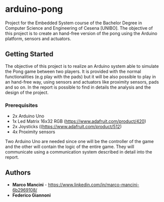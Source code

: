 # arduino-pong
Project for the Embedded System course of the Bachelor Degree in Computer Science and Engineering of Cesena [UNIBO]. The objective of this project is to create an hand-free version of the pong using the Arduino platform, sensors and actuators.

## Getting Started

The objective of this project is to realize an Arduino system able to simulate the Pong game between two  players. It is provided with the normal functionalities (e.g play with the pads) but it will be also possible to play in an hand-free way, using sensors and actuators like proximity sensors, pads and so on. 
In the report is possible to find in details the analysis and the design of the project.

### Prerequisites

- 2x Arduino Uno <br>
- 1x Led Matrix 16x32 RGB (https://www.adafruit.com/product/420) <br>
- 2x Joysticks ((https://www.adafruit.com/product/512) <br>
- 4x Proximity sensors

Two Arduino Uno are needed since one will be the controller of the game and the other will contain the logic of the entire game. They will communicate using a communication system described in detail into the report. 

## Authors

* **Marco Mancini** - https://www.linkedin.com/in/marco-mancini-6b2969108/
* **Federico Giannoni**

